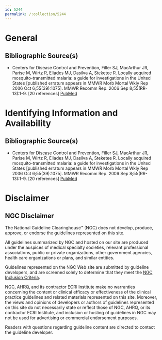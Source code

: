 ```yaml
---
id: 5244
permalink: /:collection/5244
---
```


# General

## Bibliographic Source(s)

- Centers for Disease Control and Prevention, Filler SJ, MacArthur JR, Parise M, Wirtz R, Eliades MJ, Dasilva A, Steketee R. Locally acquired mosquito-transmitted malaria: a guide for investigations in the United States [published erratum appears in MMWR Morb Mortal Wkly Rep 2006 Oct 6;55(39):1075]. MMWR Recomm Rep. 2006 Sep 8;55(RR-13):1-9. [20 references] [ PubMed ](http://www.ncbi.nlm.nih.gov/entrez/query.fcgi?cmd=Retrieve&db=pubmed&dopt=Abstract&list_uids=16960552)

# Identifying Information and Availability

## Bibliographic Source(s)

- Centers for Disease Control and Prevention, Filler SJ, MacArthur JR, Parise M, Wirtz R, Eliades MJ, Dasilva A, Steketee R. Locally acquired mosquito-transmitted malaria: a guide for investigations in the United States [published erratum appears in MMWR Morb Mortal Wkly Rep 2006 Oct 6;55(39):1075]. MMWR Recomm Rep. 2006 Sep 8;55(RR-13):1-9. [20 references] [ PubMed ](http://www.ncbi.nlm.nih.gov/entrez/query.fcgi?cmd=Retrieve&db=pubmed&dopt=Abstract&list_uids=16960552)

# Disclaimer

## NGC Disclaimer

The National Guideline Clearinghouse™ (NGC) does not develop, produce, approve, or endorse the guidelines represented on this site.

All guidelines summarized by NGC and hosted on our site are produced under the auspices of medical specialty societies, relevant professional associations, public or private organizations, other government agencies, health care organizations or plans, and similar entities.

Guidelines represented on the NGC Web site are submitted by guideline developers, and are screened solely to determine that they meet the [NGC Inclusion Criteria](/help-and-about/summaries/inclusion-criteria).

NGC, AHRQ, and its contractor ECRI Institute make no warranties concerning the content or clinical efficacy or effectiveness of the clinical practice guidelines and related materials represented on this site. Moreover, the views and opinions of developers or authors of guidelines represented on this site do not necessarily state or reflect those of NGC, AHRQ, or its contractor ECRI Institute, and inclusion or hosting of guidelines in NGC may not be used for advertising or commercial endorsement purposes.

Readers with questions regarding guideline content are directed to contact the guideline developer.


